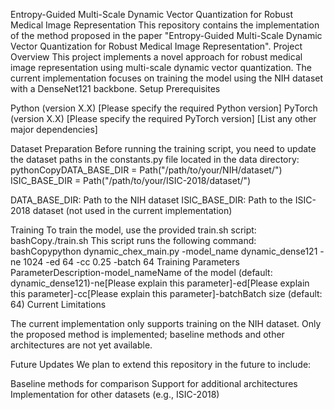 Entropy-Guided Multi-Scale Dynamic Vector Quantization for Robust Medical Image Representation
This repository contains the implementation of the method proposed in the paper "Entropy-Guided Multi-Scale Dynamic Vector Quantization for Robust Medical Image Representation".
Project Overview
This project implements a novel approach for robust medical image representation using multi-scale dynamic vector quantization. The current implementation focuses on training the model using the NIH dataset with a DenseNet121 backbone.
Setup
Prerequisites

Python (version X.X) [Please specify the required Python version]
PyTorch (version X.X) [Please specify the required PyTorch version]
[List any other major dependencies]

Dataset Preparation
Before running the training script, you need to update the dataset paths in the constants.py file located in the data directory:
pythonCopyDATA_BASE_DIR = Path("/path/to/your/NIH/dataset/")
ISIC_BASE_DIR = Path("/path/to/your/ISIC-2018/dataset/")

DATA_BASE_DIR: Path to the NIH dataset
ISIC_BASE_DIR: Path to the ISIC-2018 dataset (not used in the current implementation)

Training
To train the model, use the provided train.sh script:
bashCopy./train.sh
This script runs the following command:
bashCopypython dynamic_chex_main.py -model_name dynamic_dense121 -ne 1024 -ed 64 -cc 0.25 -batch 64
Training Parameters
ParameterDescription-model_nameName of the model (default: dynamic_dense121)-ne[Please explain this parameter]-ed[Please explain this parameter]-cc[Please explain this parameter]-batchBatch size (default: 64)
Current Limitations

The current implementation only supports training on the NIH dataset.
Only the proposed method is implemented; baseline methods and other architectures are not yet available.

Future Updates
We plan to extend this repository in the future to include:

 Baseline methods for comparison
 Support for additional architectures
 Implementation for other datasets (e.g., ISIC-2018)
